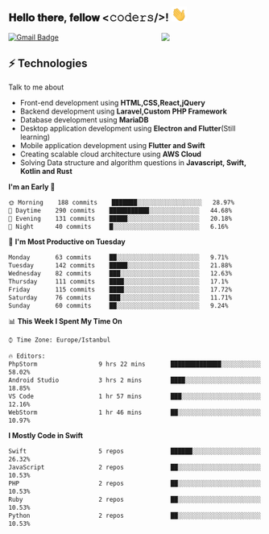 <h2> 𝐇𝐞𝐥𝐥𝐨 𝐭𝐡𝐞𝐫𝐞, 𝐟𝐞𝐥𝐥𝐨𝐰 <𝚌𝚘𝚍𝚎𝚛𝚜/>! <img src="https://raw.githubusercontent.com/ABSphreak/ABSphreak/master/gifs/Hi.gif" width="30px"></h2>

<img align='right' src='https://user-images.githubusercontent.com/5713670/87202985-820dcb80-c2b6-11ea-9f56-7ec461c497c3.gif' width='200"'>

[![Gmail Badge](https://img.shields.io/badge/-osein.wtr@gmail.com-c14438?style=flat-square&logo=Gmail&logoColor=white&link=mailto:osein.wtr@gmail.com)](mailto:osein.wtr@gmail.com)


## ⚡ Technologies
Talk to me about
- Front-end development using **HTML,CSS,React,jQuery**
- Backend development using **Laravel,Custom PHP Framework**
- Database development using **MariaDB**
- Desktop application development using **Electron and Flutter**(Still learning)
- Mobile application development using **Flutter and Swift**
- Creating scalable cloud architecture using **AWS Cloud**
- Solving Data structure and algorithm questions in **Javascript, Swift, Kotlin and Rust**

<!--## Hello World!! 🤔
- 💬 Ask me about anything an everything.
- 📫 Read my blogs: [Harsh Blog](https://harshblog.xyz)
- 🎯 Portfolio site: [Portfolio](https://harshkumarkhatri.github.io/Portfolio-Site/index.html)
- 🔔 Subscribe:- [Harsh Kumar Khatri](https://www.youtube.com/channel/UCKNtMU9M559bmXxKoT6YeJw)
- ⚡ Fun fact: Internet users blink less than usual.-->

<!--START_SECTION:waka-->
**I'm an Early 🐤** 

```text
🌞 Morning    188 commits    ███████░░░░░░░░░░░░░░░░░░   28.97% 
🌆 Daytime    290 commits    ███████████░░░░░░░░░░░░░░   44.68% 
🌃 Evening    131 commits    █████░░░░░░░░░░░░░░░░░░░░   20.18% 
🌙 Night      40 commits     █░░░░░░░░░░░░░░░░░░░░░░░░   6.16%

```
📅 **I'm Most Productive on Tuesday** 

```text
Monday       63 commits     ██░░░░░░░░░░░░░░░░░░░░░░░   9.71% 
Tuesday      142 commits    █████░░░░░░░░░░░░░░░░░░░░   21.88% 
Wednesday    82 commits     ███░░░░░░░░░░░░░░░░░░░░░░   12.63% 
Thursday     111 commits    ████░░░░░░░░░░░░░░░░░░░░░   17.1% 
Friday       115 commits    ████░░░░░░░░░░░░░░░░░░░░░   17.72% 
Saturday     76 commits     ███░░░░░░░░░░░░░░░░░░░░░░   11.71% 
Sunday       60 commits     ██░░░░░░░░░░░░░░░░░░░░░░░   9.24%

```


📊 **This Week I Spent My Time On** 

```text
⌚︎ Time Zone: Europe/Istanbul

🔥 Editors: 
PhpStorm                 9 hrs 22 mins       ██████████████░░░░░░░░░░░   58.02% 
Android Studio           3 hrs 2 mins        ████░░░░░░░░░░░░░░░░░░░░░   18.85% 
VS Code                  1 hr 57 mins        ███░░░░░░░░░░░░░░░░░░░░░░   12.16% 
WebStorm                 1 hr 46 mins        ██░░░░░░░░░░░░░░░░░░░░░░░   10.97%

```

**I Mostly Code in Swift** 

```text
Swift                    5 repos             ██████░░░░░░░░░░░░░░░░░░░   26.32% 
JavaScript               2 repos             ██░░░░░░░░░░░░░░░░░░░░░░░   10.53% 
PHP                      2 repos             ██░░░░░░░░░░░░░░░░░░░░░░░   10.53% 
Ruby                     2 repos             ██░░░░░░░░░░░░░░░░░░░░░░░   10.53% 
Python                   2 repos             ██░░░░░░░░░░░░░░░░░░░░░░░   10.53%

```



<!--END_SECTION:waka-->
